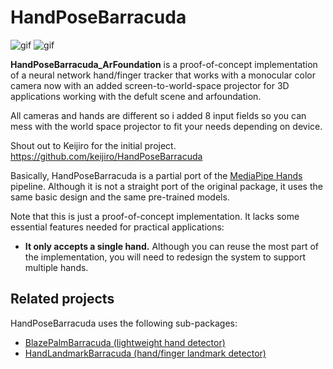 HandPoseBarracuda
=================
![gif](https://i.imgur.com/YdvSpW0.gif)
![gif](https://i.imgur.com/jvHmCMc.gif)


**HandPoseBarracuda_ArFoundation** is a proof-of-concept implementation of a neural network
hand/finger tracker that works with a monocular color camera now with an added screen-to-world-space projector for 3D
  applications working with the defult scene and arfoundation. 

All cameras and hands are different so i added 8 input fields so you can mess with the world space projector to fit your needs depending on device. 

Shout out to Keijiro for the initial project. 
https://github.com/keijiro/HandPoseBarracuda

Basically, HandPoseBarracuda is a partial port of the [MediaPipe Hands]
pipeline. Although it is not a straight port of the original package, it uses
the same basic design and the same pre-trained models.

[MediaPipe Hands]: https://google.github.io/mediapipe/solutions/hands.html

Note that this is just a proof-of-concept implementation. It lacks some
essential features needed for practical applications:

- **It only accepts a single hand.** Although you can reuse the most part of
  the implementation, you will need to redesign the system to support multiple
  hands.

Related projects
----------------

HandPoseBarracuda uses the following sub-packages:

- [BlazePalmBarracuda (lightweight hand detector)](https://github.com/keijiro/BlazePalmBarracuda)
- [HandLandmarkBarracuda (hand/finger landmark detector)](https://github.com/keijiro/HandLandmarkBarracuda)

